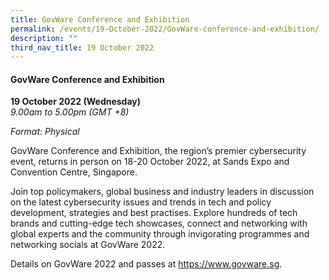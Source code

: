 ```yaml
---
title: GovWare Conference and Exhibition
permalink: /events/19-October-2022/GovWare-conference-and-exhibition/
description: ""
third_nav_title: 19 October 2022
---
```

#### **GovWare Conference and Exhibition**

**19 October 2022 (Wednesday)**  
*9.00am to 5.00pm (GMT +8)*

*Format: Physical*

GovWare Conference and Exhibition, the region’s premier cybersecurity event, returns in person on 18-20 October 2022, at Sands Expo and Convention Centre, Singapore.

Join top policymakers, global business and industry leaders in discussion on the latest cybersecurity issues and trends in tech and policy development, strategies and best practises. Explore hundreds of tech brands and cutting-edge tech showcases, connect and networking with global experts and the community through invigorating programmes and networking socials at GovWare 2022.

Details on GovWare 2022 and passes at https://www.govware.sg<a href="https://www.govware.sg" target="_blank"></a>.